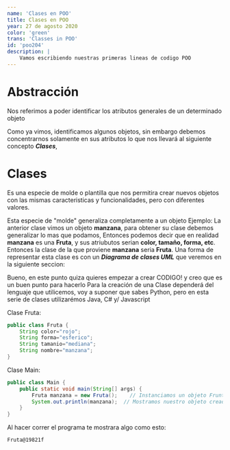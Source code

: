 ```yaml
---
name: 'Clases en POO'
title: Clases en POO
year: 27 de agosto 2020
color: 'green'
trans: 'Classes in POO'
id: 'poo204'
description: |
    Vamos escribiendo nuestras primeras lineas de codigo POO
---
```


# Abstracción
Nos referimos a poder identificar los atributos generales de un determinado objeto

Como ya vimos, identificamos algunos objetos, sin embargo debemos concentrarnos solamente en sus atributos lo que nos llevará al siguiente concepto ***Clases***,

# Clases
Es una especie de molde o plantilla que nos permitira crear nuevos objetos con las mismas caracteristicas y funcionalidades, pero con diferentes valores.

Esta especie de "molde" generaliza completamente a un objeto
Ejemplo:
La anterior clase vimos un objeto **manzana**, para obtener su clase debemos generalizar lo mas que podamos, 
Entonces podemos decir que en realidad **manzana** es una **Fruta**, y sus atriubutos serian **color, tamaño, forma, etc**. Entonces la clase de la que proviene **manzana** seria **Fruta**.
Una forma de representar esta clase es con un ***Diagrama de clases UML*** que veremos en la siguiente seccion:

Bueno, en este punto quiza quieres empezar a crear CODIGO! y creo que es un buen punto para hacerlo
Para la creación de una Clase dependerá del lenguaje que utilicemos, voy a suponer que sabes Python, pero en esta serie de clases utilizarémos Java, C# y/ Javascript

Clase Fruta:
```java
public class Fruta {
	String color="rojo";
	String forma="esferico";
	String tamanio="mediana";
	String nombre="manzana";
}
```
Clase Main:
```java
public class Main {
	public static void main(String[] args) {
		Fruta manzana = new Fruta();	// Instanciamos un objeto Frunta
		System.out.println(manzana);  // Mostramos nuestro objeto creado
	}
}
```

Al hacer correr el programa te mostrara algo como esto:
```
Fruta@19821f
```
